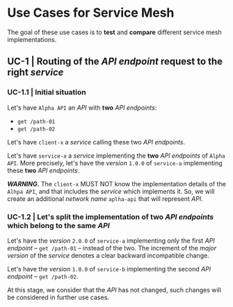 # Use Cases for Service Mesh

The goal of these use cases is to **test** and **compare** different service mesh implementations.

## UC-1 | Routing of the _API endpoint_ request to the right _service_

### UC-1.1 | Initial situation

Let's have `Alpha API` an _API_ with **two** _API endpoints_:
* `get /path-01`
* `get /path-02`

Let's have `client-x` a _service_ calling these two _API endpoints_.

Let's have `service-a` a _service_ implementing the **two** _API endpoints_ of `Alpha API`. More precisely, let's have the _version_ `1.0.0` of `service-a` implementing these **two** _API endpoints_.

__*WARNING.*__ The `client-x` MUST NOT know the implementation details of the `Alhpa API`, and that includes the _service_ which implements it. So, we will create an additional _network name_ `aplha-api` that will represent _API_.

### UC-1.2 | Let's split the implementation of two _API endpoints_ which belong to the same _API_

Let's have the _version_ `2.0.0` of `service-a` implementing only the first _API endpoint_ &ndash; `get /path-01` &ndash; instead of the two. The increment of the _major version_ of the _service_ denotes a clear backward incompatible change.

Let's have the _version_ `1.0.0` of `service-b` implementing the second _API endpoint_ &ndash; `get /path-02`.

At this stage, we consider that the _API_ has not changed, such changes will be considered in further use cases.